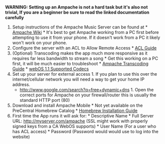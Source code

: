 **WARNING: Setting up an Ampache is not a hard task but it's also not trivial, If you are a beginner be sure to read the linked documentation carefully**
  1. Setup instructions of the Ampache Music Server can be found at
    * [Ampache Wiki](http://ampache.org/wiki/)
    * It's best to get Ampache working from a PC first before attempting to use it from your phone.  If it doesn't work from a PC it likely won't work on your phone.
  1. Configure the server with an ACL to Allow Remote Access
    * [ACL Guide](http://ampache.org/wiki/config:acl)
  1. (Optional) Transcoding makes the app much more responsive as it requires far less bandwidth to stream a song
    * Get this working on a PC first, it will be much easier to troubleshoot
    * [Ampache Transcoding Guide](http://ampache.org/wiki/config:transcode)
    * [webOS 1.1 Supported Codecs](http://developer.palm.com/index.php?option=com_content&view=article&id=1741)
  1. Set up your server for external access
    1. If you plan to use this over the internet/cellular network you will need a way to get your home IP address.
      * http://www.google.com/search?q=free+dynamic+dns
    1. Open the correct ports for Ampache on your firewall/router this is usually the standard HTTP port (80)
  1. Download and install Ampache Mobile
    * Not yet available on the PreCentral Homebrew Catalog
    * [Homebrew Installation Guide](http://www.precentral.net/how-to-install-homebrew-apps)
  1. First time the App runs it will ask for:
    * Descriptive Name
    * Full Server URL: http://myserver.com/ampache (SSL might work with properly signed keys from a CA WebOS supports)
    * User Name (For a user who has ACL access)
    * Password  (Password would would use to log into the website)